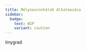 ```yaml
---
title: Mélyneuronhálók Alkalmazása
sidebar:
  badge:
    text: WIP
    variant: caution
---
```


tinygrad
